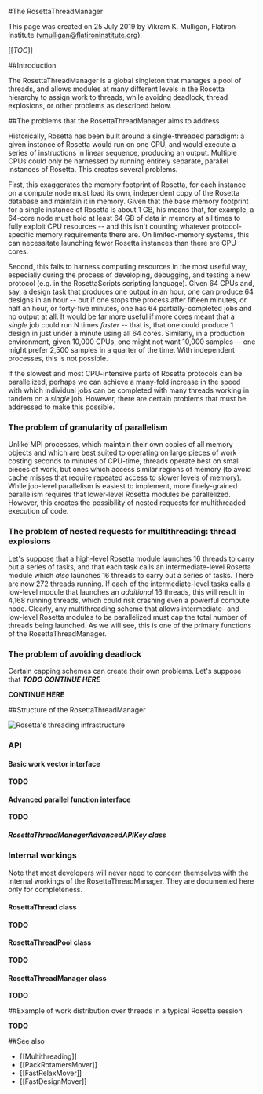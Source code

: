 #The RosettaThreadManager

This page was created on 25 July 2019 by Vikram K. Mulligan, Flatiron Institute (vmulligan@flatironinstitute.org).

[[_TOC_]]

##Introduction

The RosettaThreadManager is a global singleton that manages a pool of threads, and allows modules at many different levels in the Rosetta hierarchy to assign work to threads, while avoidng deadlock, thread explosions, or other problems as described below.

##The problems that the RosettaThreadManager aims to address

Historically, Rosetta has been built around a single-threaded paradigm: a given instance of Rosetta would run on one CPU, and would execute a series of instructions in linear sequence, producing an output.  Multiple CPUs could only be harnessed by running entirely separate, parallel instances of Rosetta.  This creates several problems.

First, this exaggerates the memory footprint of Rosetta, for each instance on a compute node must load its own, independent copy of the Rosetta database and maintain it in memory.  Given that the base memory footprint for a single instance of Rosetta is about 1 GB, his means that, for example, a 64-core node must hold at least 64 GB of data in memory at all times to fully exploit CPU resources -- and this isn't counting whatever protocol-specific memory requirements there are.  On limited-memory systems, this can necessitate launching fewer Rosetta instances than there are CPU cores.

Second, this fails to harness computing resources in the most useful way, especially during the process of developing, debugging, and testing a new protocol (e.g. in the RosettaScripts scripting language).  Given 64 CPUs and, say, a design task that produces one output in an hour, one can produce 64 designs in an hour -- but if one stops the process after fifteen minutes, or half an hour, or forty-five minutes, one has 64 partially-completed jobs and no output at all.  It would be far more useful if more cores meant that a _single_ job could run N times _faster_ -- that is, that one could produce 1 design in just under a minute using all 64 cores.  Similarly, in a production environment, given 10,000 CPUs, one might not want 10,000 samples -- one might prefer 2,500 samples in a quarter of the time.  With independent processes, this is not possible.

If the slowest and most CPU-intensive parts of Rosetta protocols can be parallelized, perhaps we can achieve a many-fold increase in the speed with which individual jobs can be completed with many threads working in tandem on a _single_ job.  However, there are certain problems that must be addressed to make this possible.

### The problem of granularity of parallelism

Unlike MPI processes, which maintain their own copies of all memory objects and which are best suited to operating on large pieces of work costing seconds to minutes of CPU-time, threads operate best on small pieces of work, but ones which access similar regions of memory (to avoid cache misses that require repeated access to slower levels of memory).  While job-level parallelism is easiest to implement, more finely-grained parallelism requires that lower-level Rosetta modules be parallelized.  However, this creates the possibility of nested requests for multithreaded execution of code.

### The problem of nested requests for multithreading: thread explosions

Let's suppose that a high-level Rosetta module launches 16 threads to carry out a series of tasks, and that each task calls an intermediate-level Rosetta module which _also_ launches 16 threads to carry out a series of tasks.  There are now 272 threads running.  If each of the intermediate-level tasks calls a low-level module that launches an _additional_ 16 threads, this will result in 4,168 running threads, which could risk crashing even a powerful compute node.  Clearly, any multithreading scheme that allows intermediate- and low-level Rosetta modules to be parallelized must cap the total number of threads being launched.  As we will see, this is one of the primary functions of the RosettaThreadManager.

### The problem of avoiding deadlock

Certain capping schemes can create their own problems.  Let's suppose that ***TODO CONTINUE HERE***

**CONTINUE HERE**

##Structure of the RosettaThreadManager

<img src="RosettaThreadManager_Diagram.png" alt="Rosetta's threading infrastructure" />


### API

#### Basic work vector interface

**TODO**

#### Advanced parallel function interface

**TODO**

##### RosettaThreadManagerAdvancedAPIKey class

### Internal workings

Note that most developers will never need to concern themselves with the internal workings of the RosettaThreadManager.  They are documented here only for completeness.

#### RosettaThread class

**TODO**

#### RosettaThreadPool class

**TODO**

#### RosettaThreadManager class

**TODO**

##Example of work distribution over threads in a typical Rosetta session

**TODO**

##See also

* [[Multithreading]]
* [[PackRotamersMover]]
* [[FastRelaxMover]]
* [[FastDesignMover]]
